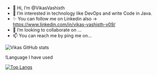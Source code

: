 - 👋 Hi, I’m @VikasVashisth
- 👀 I’m interested in technology like DevOps and write Code in Java.
- ✨ You can follow me on Linkedin also -> https://www.linkedin.com/in/vikas-vashisth-v09/
- 💞️ I’m looking to collaborate on ...
- 📫 You can reach me by ping me on...

<!---
VikasVashisth/VikasVashisth is a ✨ special ✨ repository because its `README.md` (this file) appears on your GitHub profile.
You can click the Preview link to take a look at your changes.
--->

![Vikas GitHub stats](https://github-readme-stats.vercel.app/api?username=VikasVashisth&show_icons=true&theme=highcontrast)


!Language I have used

[![Top Langs](https://github-readme-stats.vercel.app/api/top-langs/?username=VikasVashisth&layout=compact)](https://github.com/VikasVashisth/github-readme-stats)
